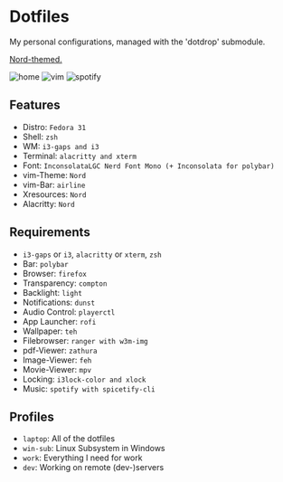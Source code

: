 Dotfiles
========

My personal configurations, managed with the 'dotdrop' submodule.

[Nord-themed.](https://www.nordtheme.com/)

![home](https://i.imgur.com/T4XHdYi.png)
![vim](https://i.imgur.com/XTn3wWx.png)
![spotify](https://i.imgur.com/NE9BlBV.png)

## Features
+ Distro: `Fedora 31`
+ Shell: `zsh`
+ WM: `i3-gaps and i3`
+ Terminal: `alacritty and xterm`
+ Font: `InconsolataLGC Nerd Font Mono (+ Inconsolata for polybar)`
+ vim-Theme: `Nord`
+ vim-Bar: `airline`
+ Xresources: `Nord`
+ Alacritty: `Nord`

## Requirements
+ `i3-gaps` or `i3`, `alacritty` or `xterm`, `zsh`
+ Bar: `polybar`
+ Browser: `firefox`
+ Transparency: `compton`
+ Backlight: `light`
+ Notifications: `dunst`
+ Audio Control: `playerctl`
+ App Launcher: `rofi`
+ Wallpaper: `teh`
+ Filebrowser: `ranger with w3m-img`
+ pdf-Viewer: `zathura`
+ Image-Viewer: `feh`
+ Movie-Viewer: `mpv`
+ Locking: `i3lock-color and xlock`
+ Music: `spotify with spicetify-cli`

## Profiles
+ `laptop`: All of the dotfiles
+ `win-sub`: Linux Subsystem in Windows
+ `work`: Everything I need for work
+ `dev`: Working on remote (dev-)servers
